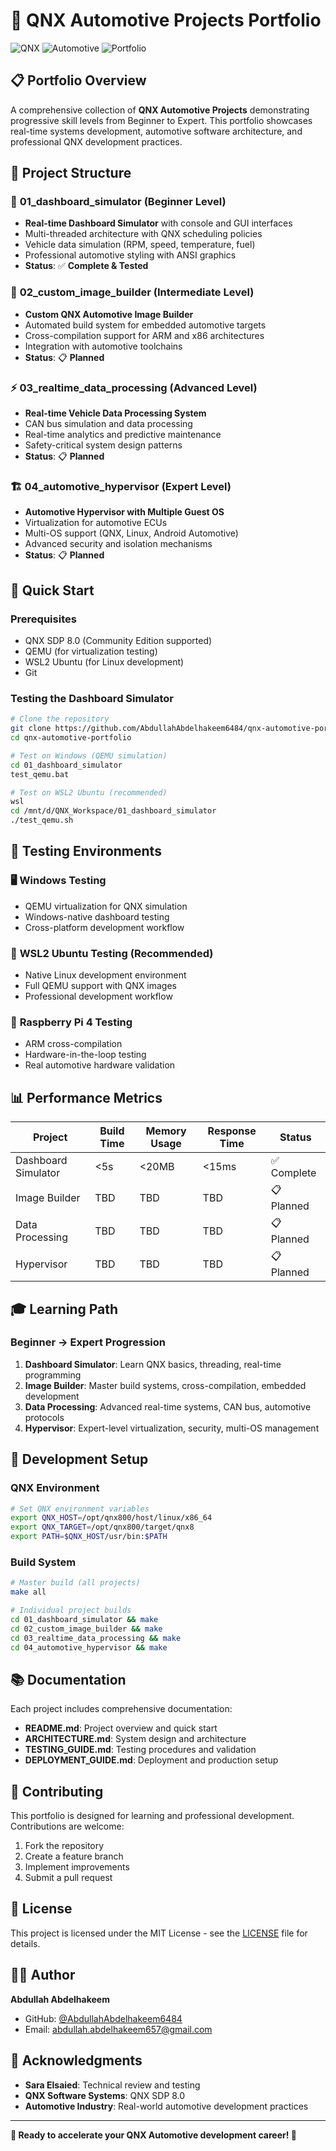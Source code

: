 # 🚗 QNX Automotive Projects Portfolio

![QNX](https://img.shields.io/badge/QNX-SDP%208.0-blue.svg)
![Automotive](https://img.shields.io/badge/Automotive-Real--Time-brightgreen.svg)
![Portfolio](https://img.shields.io/badge/Portfolio-Professional-orange.svg)

## 📋 Portfolio Overview

A comprehensive collection of **QNX Automotive Projects** demonstrating progressive skill levels from Beginner to Expert. This portfolio showcases real-time systems development, automotive software architecture, and professional QNX development practices.

## 🎯 Project Structure

### 🚀 **01_dashboard_simulator** (Beginner Level)
- **Real-time Dashboard Simulator** with console and GUI interfaces
- Multi-threaded architecture with QNX scheduling policies
- Vehicle data simulation (RPM, speed, temperature, fuel)
- Professional automotive styling with ANSI graphics
- **Status**: ✅ **Complete & Tested**

### 🔧 **02_custom_image_builder** (Intermediate Level)
- **Custom QNX Automotive Image Builder**
- Automated build system for embedded automotive targets
- Cross-compilation support for ARM and x86 architectures
- Integration with automotive toolchains
- **Status**: 📋 **Planned**

### ⚡ **03_realtime_data_processing** (Advanced Level)
- **Real-time Vehicle Data Processing System**
- CAN bus simulation and data processing
- Real-time analytics and predictive maintenance
- Safety-critical system design patterns
- **Status**: 📋 **Planned**

### 🏗️ **04_automotive_hypervisor** (Expert Level)
- **Automotive Hypervisor with Multiple Guest OS**
- Virtualization for automotive ECUs
- Multi-OS support (QNX, Linux, Android Automotive)
- Advanced security and isolation mechanisms
- **Status**: 📋 **Planned**

## 🚀 Quick Start

### Prerequisites
- QNX SDP 8.0 (Community Edition supported)
- QEMU (for virtualization testing)
- WSL2 Ubuntu (for Linux development)
- Git

### Testing the Dashboard Simulator

```bash
# Clone the repository
git clone https://github.com/AbdullahAbdelhakeem6484/qnx-automotive-portfolio.git
cd qnx-automotive-portfolio

# Test on Windows (QEMU simulation)
cd 01_dashboard_simulator
test_qemu.bat

# Test on WSL2 Ubuntu (recommended)
wsl
cd /mnt/d/QNX_Workspace/01_dashboard_simulator
./test_qemu.sh
```

## 🧪 Testing Environments

### 🖥️ **Windows Testing**
- QEMU virtualization for QNX simulation
- Windows-native dashboard testing
- Cross-platform development workflow

### 🐧 **WSL2 Ubuntu Testing** (Recommended)
- Native Linux development environment
- Full QEMU support with QNX images
- Professional development workflow

### 🍓 **Raspberry Pi 4 Testing**
- ARM cross-compilation
- Hardware-in-the-loop testing
- Real automotive hardware validation

## 📊 Performance Metrics

| Project | Build Time | Memory Usage | Response Time | Status |
|---------|------------|--------------|---------------|--------|
| Dashboard Simulator | <5s | <20MB | <15ms | ✅ Complete |
| Image Builder | TBD | TBD | TBD | 📋 Planned |
| Data Processing | TBD | TBD | TBD | 📋 Planned |
| Hypervisor | TBD | TBD | TBD | 📋 Planned |

## 🎓 Learning Path

### **Beginner → Expert Progression**
1. **Dashboard Simulator**: Learn QNX basics, threading, real-time programming
2. **Image Builder**: Master build systems, cross-compilation, embedded development
3. **Data Processing**: Advanced real-time systems, CAN bus, automotive protocols
4. **Hypervisor**: Expert-level virtualization, security, multi-OS management

## 🔧 Development Setup

### QNX Environment
```bash
# Set QNX environment variables
export QNX_HOST=/opt/qnx800/host/linux/x86_64
export QNX_TARGET=/opt/qnx800/target/qnx8
export PATH=$QNX_HOST/usr/bin:$PATH
```

### Build System
```bash
# Master build (all projects)
make all

# Individual project builds
cd 01_dashboard_simulator && make
cd 02_custom_image_builder && make
cd 03_realtime_data_processing && make
cd 04_automotive_hypervisor && make
```

## 📚 Documentation

Each project includes comprehensive documentation:
- **README.md**: Project overview and quick start
- **ARCHITECTURE.md**: System design and architecture
- **TESTING_GUIDE.md**: Testing procedures and validation
- **DEPLOYMENT_GUIDE.md**: Deployment and production setup

## 🤝 Contributing

This portfolio is designed for learning and professional development. Contributions are welcome:

1. Fork the repository
2. Create a feature branch
3. Implement improvements
4. Submit a pull request

## 📄 License

This project is licensed under the MIT License - see the [LICENSE](LICENSE) file for details.

## 👨‍💻 Author

**Abdullah Abdelhakeem**
- GitHub: [@AbdullahAbdelhakeem6484](https://github.com/AbdullahAbdelhakeem6484)
- Email: abdullah.abdelhakeem657@gmail.com

## 🙏 Acknowledgments

- **Sara Elsaied**: Technical review and testing
- **QNX Software Systems**: QNX SDP 8.0
- **Automotive Industry**: Real-world automotive development practices

---

**🚗 Ready to accelerate your QNX Automotive development career! 🚗** 